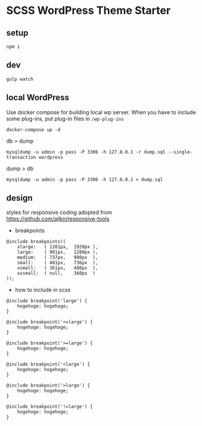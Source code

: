 # SCSS WordPress Theme Starter

## setup

```shell=
npm i
```

## dev

```shell=
gulp watch
```

## local WordPress

Use docker compose for building local wp server.
When you have to include some plug-ins, put plug-in files in `/wp-plug-ins`

```shell=
docker-compose up -d
```

db > dump

```shell=
mysqldump -u admin -p pass -P 3306 -h 127.0.0.1 -r dump.sql --single-transaction wordpress
```

dump > db

```shell=
mysqldump -u admin -p pass -P 3306 -h 127.0.0.1 < dump.sql
```

## design

styles for responsive coding adopted from <https://github.com/ajlkn/responsive-tools>

- breakpoints

```sass=
@include breakpoints((
    xlarge:   ( 1281px,  1920px ),
    large:    ( 981px,   1280px ),
    medium:   ( 737px,   980px  ),
    small:    ( 481px,   736px  ),
    xsmall:   ( 361px,   480px  ),
    xxsmall:  ( null,    360px  )
));
```

- how to include in scss

```sass=
@include breakpoint('large') {
    hogehoge: hogehoge;
}

@include breakpoint('<=large') {
    hogehoge: hogehoge;
}

@include breakpoint('>=large') {
    hogehoge: hogehoge;
}

@include breakpoint('<large') {
    hogehoge: hogehoge;
}

@include breakpoint('>large') {
    hogehoge: hogehoge;
}

@include breakpoint('!=large') {
    hogehoge: hogehoge;
}
```
